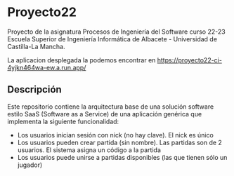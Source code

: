 # Proyecto22
Proyecto de la asignatura Procesos de Ingeniería del Software curso 22-23
Escuela Superior de Ingeniería Informática de Albacete - Universidad de Castilla-La Mancha.

La aplicacion desplegada la podemos encontrar en https://proyecto22-ci-4yjkn464wa-ew.a.run.app/

## Descripción
Este repositorio contiene la arquitectura base de una solución software estilo SaaS (Software as a Service) de una aplicación genérica que implementa la siguiente funcionalidad:
- Los usuarios inician sesión con nick (no hay clave). El nick es único
- Los usuarios pueden crear partida (sin nombre). Las partidas son de 2 usuarios. El sistema asigna un código a la partida
- Los usuarios puede unirse a partidas disponibles (las que tienen sólo un jugador)


